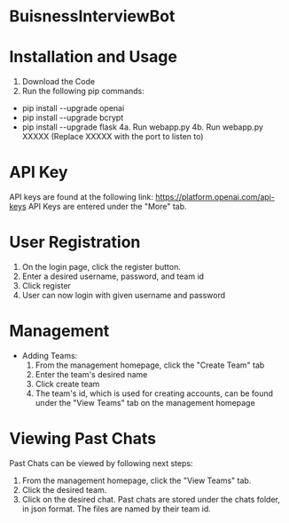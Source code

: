 # BuisnessInterviewBot

# Installation and Usage
1. Download the Code
2. Run the following pip commands:
  - pip install --upgrade openai
  - pip install --upgrade bcrypt
  - pip install --upgrade flask
4a. Run webapp.py
4b. Run webapp.py XXXXX (Replace XXXXX with the port to listen to)

# API Key
API keys are found at the following link:
https://platform.openai.com/api-keys
API Keys are entered under the "More" tab.

# User Registration
1. On the login page, click the register button.
2. Enter a desired username, password, and team id
4. Click register
5. User can now login with given username and password

# Management
- Adding Teams:
  1. From the management homepage, click the "Create Team" tab
  2. Enter the team's desired name
  3. Click create team
  4. The team's id, which is used for creating accounts, can be found under the "View Teams" tab on the management homepage

# Viewing Past Chats
Past Chats can be viewed by following next steps:
1. From the management homepage, click the "View Teams" tab.
2. Click the desired team.
3. Click on the desired chat.
Past chats are stored under the chats folder, in json format.  The files are named by their team id.